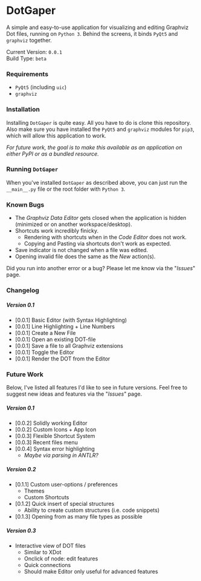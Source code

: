 # DotGaper
A simple and easy-to-use application for visualizing and editing Graphviz
Dot files, running on `Python 3`. Behind the screens, it binds `PyQt5` and
`graphviz` together.

Current Version: `0.0.1`<br/>
Build Type: `beta`

### Requirements
* `PyQt5` (including `uic`)
* `graphviz`

### Installation
Installing `DotGaper` is quite easy. All you have to do is clone this
repository. Also make sure you have installed the `PyQt5` and `graphviz`
modules for `pip3`, which will allow this application to work.

_For future work, the goal is to make this available as an application on
either PyPI or as a bundled resource._

### Running `DotGaper`
When you've installed `DotGaper` as described above, you can just run the
`__main__.py` file or the root folder with `Python 3`.

### Known Bugs
* The _Graphviz Data Editor_ gets closed when the application is hidden
(minimized or on another workspace/desktop).
* Shortcuts work incredibly finicky.
  * Rendering with shortcuts when in the _Code Editor_ does not work.
  * Copying and Pasting via shortcuts don't work as expected. 
* Save indicator is not changed when a file was edited.
* Opening invalid file does the same as the _New_ action(s).

Did you run into another error or a bug? Please let me know via the
"_Issues_" page.

### Changelog
##### Version 0.1
* [0.0.1] Basic Editor (with Syntax Highlighting)
* [0.0.1] Line Highlighting + Line Numbers
* [0.0.1] Create a New File
* [0.0.1] Open an existing DOT-file
* [0.0.1] Save a file to all Graphviz extensions
* [0.0.1] Toggle the Editor
* [0.0.1] Render the DOT from the Editor

### Future Work
Below, I've listed all features I'd like to see in future versions. Feel
free to suggest new ideas and features via the "_Issues_" page.

##### Version 0.1
* [0.0.2] Solidly working Editor
* [0.0.2] Custom Icons + App Icon
* [0.0.3] Flexible Shortcut System
* [0.0.3] Recent files menu
* [0.0.4] Syntax error highlighting
  * _Maybe via parsing in ANTLR?_

##### Version 0.2
* [0.1.1] Custom user-options / preferences
  * Themes
  * Custom Shortcuts
* [0.1.2] Quick insert of special structures
  * Ability to create custom structures (i.e. code snippets)
* [0.1.3] Opening from as many file types as possible

##### Version 0.3
* Interactive view of DOT files
  * Similar to XDot
  * Onclick of node: edit features
  * Quick connections
  * Should make Editor only useful for advanced features
